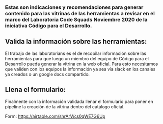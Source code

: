 ### Estas son indicaciones y recomendaciones para generar contenido para las vitrinas de las herramientas a revisar en el marco del Laboratoria Code Squads Noviembre 2020 de la iniciativa Código para el Desarrollo.

## Valida la información sobre las herramientas:

El trabajo de las laboratorians es el de recopilar información sobre las herramientas para que luego un miembro del equipo de Código para el Desarrollo pueda generar la vitrina en la web oficial.
Para esto necesitamos que validen con los equipos la información ya sea vía slack en los canales ya creados o un google docs compartido. 

## Llena el formulario:
Finalmente con la información validada llenar el formulario para poner en pipeline la creación de la vitrina dentro del catálogo oficial.

Form: https://airtable.com/shrArWcs0qWE7G6Up
